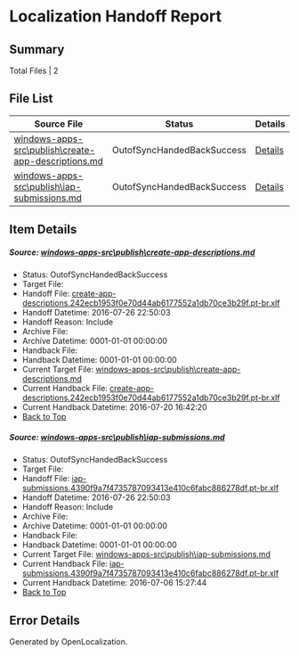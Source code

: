 # <a name='report-top'></a> Localization Handoff Report

## Summary
 Total Files | 2

## File List
 Source File | Status | Details 
 ----------- | ------ | ------- 
 [windows-apps-src\publish\create-app-descriptions.md](https://github.com/Microsoft/windows-apps/blob/40e55666581caba1b51dae8c05f67f9da18b3a49/windows-apps-src/publish/create-app-descriptions.md) | OutofSyncHandedBackSuccess | [Details](#9e59369a7450d9f2581071a9af34ec13344cf81e3664)
 [windows-apps-src\publish\iap-submissions.md](https://github.com/Microsoft/windows-apps/blob/93049c9f227ffb3610e165b6316fb3321d382131/windows-apps-src/publish/iap-submissions.md) | OutofSyncHandedBackSuccess | [Details](#a143d137a44463e34f00ec4dbf0d2614fa95c70d3683)

## Item Details
##### <a name='9e59369a7450d9f2581071a9af34ec13344cf81e3664'></a> Source: [windows-apps-src\publish\create-app-descriptions.md](https://github.com/Microsoft/windows-apps/blob/40e55666581caba1b51dae8c05f67f9da18b3a49/windows-apps-src/publish/create-app-descriptions.md)
* Status: OutofSyncHandedBackSuccess
* Target File: 
* Handoff File: [create-app-descriptions.242ecb1953f0e70d44ab6177552a1db70ce3b29f.pt-br.xlf](https://github.com/Microsoft/WDG.handoff/blob/c9832546df195c89ec8c66b3d4e4017130e548be/ol-handoff/Microsoft/windows-apps.pt-br/master/create-app-descriptions.242ecb1953f0e70d44ab6177552a1db70ce3b29f.pt-br.xlf)
* Handoff Datetime: 2016-07-26 22:50:03
* Handoff Reason: Include
* Archive File: 
* Archive Datetime: 0001-01-01 00:00:00
* Handback File: 
* Handback Datetime: 0001-01-01 00:00:00
* Current Target File: [windows-apps-src\publish\create-app-descriptions.md](https://github.com/Microsoft/windows-apps.pt-br/blob/dbf044f5167007197ae221733c90ee5d3e669f73/windows-apps-src/publish/create-app-descriptions.md)
* Current Handback File: [create-app-descriptions.242ecb1953f0e70d44ab6177552a1db70ce3b29f.pt-br.xlf](https://github.com/Microsoft/WDG.handback/blob/cbf08cbc88fac88dd61c866fefb7cd76d2b0d9a8/ol-handback/Microsoft/windows-apps.pt-br/master/create-app-descriptions.242ecb1953f0e70d44ab6177552a1db70ce3b29f.pt-br.xlf)
* Current Handback Datetime: 2016-07-20 16:42:20
* [Back to Top](#report-top)

##### <a name='a143d137a44463e34f00ec4dbf0d2614fa95c70d3683'></a> Source: [windows-apps-src\publish\iap-submissions.md](https://github.com/Microsoft/windows-apps/blob/93049c9f227ffb3610e165b6316fb3321d382131/windows-apps-src/publish/iap-submissions.md)
* Status: OutofSyncHandedBackSuccess
* Target File: 
* Handoff File: [iap-submissions.4390f9a7f4735787093413e410c6fabc886278df.pt-br.xlf](https://github.com/Microsoft/WDG.handoff/blob/c9832546df195c89ec8c66b3d4e4017130e548be/ol-handoff/Microsoft/windows-apps.pt-br/master/iap-submissions.4390f9a7f4735787093413e410c6fabc886278df.pt-br.xlf)
* Handoff Datetime: 2016-07-26 22:50:03
* Handoff Reason: Include
* Archive File: 
* Archive Datetime: 0001-01-01 00:00:00
* Handback File: 
* Handback Datetime: 0001-01-01 00:00:00
* Current Target File: [windows-apps-src\publish\iap-submissions.md](https://github.com/Microsoft/windows-apps.pt-br/blob/b7cc1700e5930854bd1f5cdef3b4a27520adc15a/windows-apps-src/publish/iap-submissions.md)
* Current Handback File: [iap-submissions.4390f9a7f4735787093413e410c6fabc886278df.pt-br.xlf](https://github.com/Microsoft/WDG.handback/blob/7d943cc6c136850b0652613949438de118f8068c/ol-handback/Microsoft/windows-apps.pt-br/master/iap-submissions.4390f9a7f4735787093413e410c6fabc886278df.pt-br.xlf)
* Current Handback Datetime: 2016-07-06 15:27:44
* [Back to Top](#report-top)


## Error Details

Generated by OpenLocalization.
